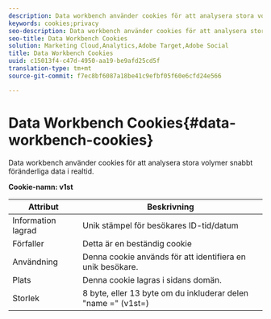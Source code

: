 ```yaml
---
description: Data workbench använder cookies för att analysera stora volymer snabbt föränderliga data i realtid.
keywords: cookies;privacy
seo-description: Data workbench använder cookies för att analysera stora volymer snabbt föränderliga data i realtid.
seo-title: Data Workbench Cookies
solution: Marketing Cloud,Analytics,Adobe Target,Adobe Social
title: Data Workbench Cookies
uuid: c15013f4-c47d-4950-aa19-be9afd25cd5f
translation-type: tm+mt
source-git-commit: f7ec8bf6087a18be41c9efbf05f60e6cfd24e566

---
```



# Data Workbench Cookies{#data-workbench-cookies}

Data workbench använder cookies för att analysera stora volymer snabbt föränderliga data i realtid.

**Cookie-namn: v1st**

| Attribut | Beskrivning |
|---|---|
| Information lagrad | Unik stämpel för besökares ID-tid/datum |
| Förfaller | Detta är en beständig cookie |
| Användning | Denna cookie används för att identifiera en unik besökare. |
| Plats | Denna cookie lagras i sidans domän. |
| Storlek | 8 byte, eller 13 byte om du inkluderar delen &quot;name =&quot; (v1st=) |

